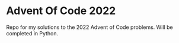 # Advent Of Code 2022
Repo for my solutions to the 2022 Advent of Code problems. Will be completed in Python.
